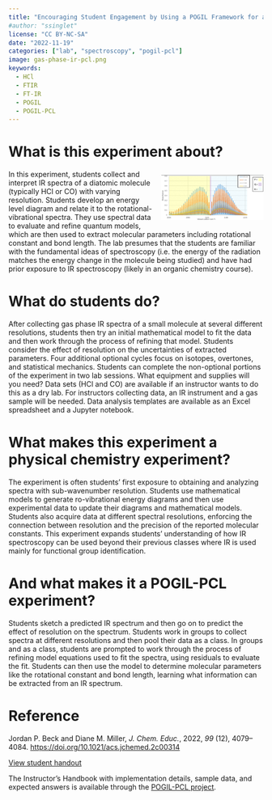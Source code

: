 ```yaml
---
title: "Encouraging Student Engagement by Using a POGIL Framework for a Gas-Phase IR Physical Chemistry Laboratory Experiment"
#author: "ssinglet"
license: "CC BY-NC-SA"
date: "2022-11-19"
categories: ["lab", "spectroscopy", "pogil-pcl"]
image: gas-phase-ir-pcl.png
keywords:
  - HCl
  - FTIR
  - FT-IR
  - POGIL
  - POGIL-PCL
---
```



# What is this experiment about?

<img src="gas-phase-ir-pcl.png" width="40%" align="right" style="padding: 10px 0px 10px 10px;"/>

In this experiment, students collect and interpret IR spectra of a diatomic molecule (typically HCl or CO) with varying resolution. Students develop an energy level diagram and relate it to the rotational-vibrational spectra. They use spectral data to evaluate and refine quantum models, which are then used to extract molecular parameters including rotational constant and bond length. The lab presumes that the students are familiar with the fundamental ideas of spectroscopy (i.e. the energy of the radiation matches the energy change in the molecule being studied) and have had prior exposure to IR spectroscopy (likely in an organic chemistry course).


# What do students do?

After collecting gas phase IR spectra of a small molecule at several different resolutions, students then try an initial mathematical model to fit the data and then work through the process of refining that model. Students consider the effect of resolution on the uncertainties of extracted parameters. Four additional optional cycles focus on isotopes, overtones, and statistical mechanics. Students can complete the non-optional portions of the experiment in two lab sessions.
What equipment and supplies will you need?
Data sets (HCl and CO) are available if an instructor wants to do this as a dry lab. For instructors collecting data, an IR instrument and a gas sample will be needed. Data analysis templates are available as an Excel spreadsheet and a Jupyter notebook.


# What makes this experiment a physical chemistry experiment?

The experiment is often students’ first exposure to obtaining and analyzing spectra with sub-wavenumber resolution. Students use mathematical models to generate ro-vibrational energy diagrams and then use experimental data to update their diagrams and mathematical models. Students also acquire data at different spectral resolutions, enforcing the connection between resolution and the precision of the reported molecular constants. This experiment expands students’ understanding of how IR spectroscopy can be used beyond their previous classes where IR is used mainly for functional group identification.


# And what makes it a POGIL-PCL experiment?

Students sketch a predicted IR spectrum and then go on to predict the effect of resolution on the spectrum. Students work in groups to collect spectra at different resolutions and then pool their data as a class. In groups and as a class, students are prompted to work through the process of refining model equations used to fit the spectra, using residuals to evaluate the fit. Students can then use the model to determine molecular parameters like the rotational constant and bond length, learning what information can be extracted from an IR spectrum.


# Reference

Jordan P. Beck and Diane M. Miller, *J. Chem. Educ.*, 2022, *99* (12), 4079–4084.  <https://doi.org/10.1021/acs.jchemed.2c00314>

[View student handout](https://chemistry.coe.edu/piper/pclform.html?expt=gasPhaseIR)

The Instructor’s Handbook with implementation details, sample data, and expected answers is available through the [POGIL-PCL project](https://www.pogilpcl.org/get-connected). 

